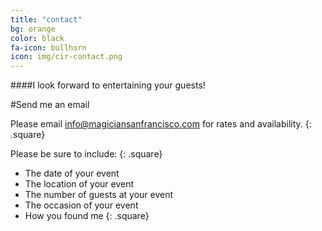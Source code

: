 ```yaml
---
title: "contact"
bg: orange
color: black
fa-icon: bullhorn
icon: img/cir-contact.png
---
```



####I look forward to entertaining your guests!

#Send me an email

Please email [info@magiciansanfrancisco.com](mailto:info@magiciansanfrancisco.com) for rates and availability.
{: .square}

Please be sure to include:
{: .square}

- The date of your event
- The location of your event
- The number of guests at your event
- The occasion of your event
- How you found me
{: .square}